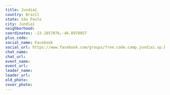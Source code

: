 ```yaml
---
title: Jundiaí
country: Brazil
state: São Paulo
city: Jundiaí
neighborhood: 
coordinates: -23.1857076,-46.8978057
plus_code:
social_name: Facebook
social_url: https://www.facebook.com/groups/free.code.camp.jundiai.sp.br
chat_name:
chat_url:
event_name:
event_url:
leader_name:
leader_url:
old_photo: 
cover_photo:
---
```

